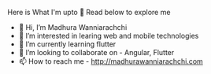 Here is What I'm upto 👋
Read below to explore me

- 👋 Hi, I’m Madhura Wanniarachchi
- 👀 I’m interested in learing web and mobile technologies 
- 🌱 I’m currently learning flutter
- 💞️ I’m looking to collaborate on - Angular, Flutter
- 📫 How to reach me - http://madhurawanniarachchi.com



